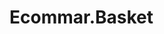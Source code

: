 # Ecommar.Basket

<!-- /Ecommar.Basket
|-- src/
|   |-- basket/
|   |   |-- dto/               # Data Transfer Objects
|   |   |-- interfaces/        # TypeScript interfaces
|   |   |-- entities/          # Database models
|   |   |-- services/          # Business logic
|   |   |-- controllers/       # Route handlers
|   |   |-- repository/        # Data access logic
|   |-- config/                # Configuration management
|   |-- common/                # Common utilities and middlewares
|   |-- filters/               # Error handling filters
|   |-- guards/                # Auth guards
|   |-- interceptors/          # Interceptors for logging, etc.
|   |-- pipes/                 # Custom pipes
|-- test/                      # Test cases
|-- docker/                    # Dockerfiles and related scripts
|-- docs/                      # Documentation
|-- .env                       # Environment-specific settings
|-- .gitignore                 # Specifies intentionally untracked files to ignore
|-- nest-cli.json              # Nest CLI configuration
|-- package.json               # Node.js dependencies and scripts
|-- tsconfig.json              # TypeScript configuration
|-- README.md                  # Project overview and setup instructions -->
